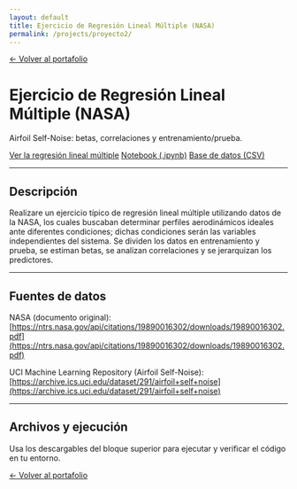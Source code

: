 ```yaml
---
layout: default
title: Ejercicio de Regresión Lineal Múltiple (NASA)
permalink: /projects/proyecto2/
---
```


<a class="back-link" href="{{ site.baseurl }}/">← Volver al portafolio</a>

<div class="project-hero">
  <h1>Ejercicio de Regresión Lineal Múltiple (NASA)</h1>
  <p class="subtitle">Airfoil Self-Noise: betas, correlaciones y entrenamiento/prueba.</p>

  <div class="cta-row">
    <a class="btn btn-primary" href="{{ site.baseurl }}/notebooks_y_datos/RegresionMultiple.html">Ver la regresión lineal múltiple</a>
    <a class="btn" href="{{ site.baseurl }}/notebooks_y_datos/RegresionMultiple.ipynb">Notebook (.ipynb)</a>
    <a class="btn" href="{{ site.baseurl }}/notebooks_y_datos/data1_3.csv">Base de datos (CSV)</a>
  </div>
</div>

---

## Descripción

Realizare un ejercicio típico de regresión lineal múltiple utilizando datos de la NASA, los cuales buscaban determinar perfiles aerodinámicos ideales ante diferentes condiciones; dichas condiciones serán las variables independientes del sistema. Se dividen los datos en entrenamiento y prueba, se estiman betas, se analizan correlaciones y se jerarquizan los predictores.

---

## Fuentes de datos

NASA (documento original):  
[https://ntrs.nasa.gov/api/citations/19890016302/downloads/19890016302.pdf](https://ntrs.nasa.gov/api/citations/19890016302/downloads/19890016302.pdf)  

UCI Machine Learning Repository (Airfoil Self-Noise):  
[https://archive.ics.uci.edu/dataset/291/airfoil+self+noise](https://archive.ics.uci.edu/dataset/291/airfoil+self+noise)

---

## Archivos y ejecución

Usa los descargables del bloque superior para ejecutar y verificar el código en tu entorno.

<a class="back-link bottom" href="{{ site.baseurl }}/">← Volver al portafolio</a>
